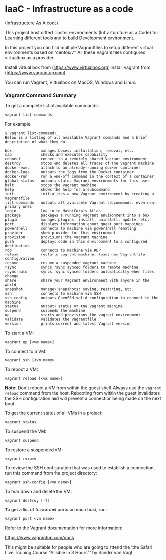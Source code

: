 # IaaC - Infrastructure as a code 
 (Infrastructure As A code)

This project host differt cluster environments (Infrasturcture as a Code) for Learning different tools and to build Development environment.


In this project you can find multiple Vagrantfiles to setup different virtual environments based on "centos/7"
All these Vagrant files configured  virtualbox as a provider. 


Install virtual box from (https://www.virtualbox.org)
Install vagrant  from  (https://www.vagrantup.com)

You can run Vagrant, Virtualbox on MacOS, Windows and Linux. 


### Vagrant Command Summary

To get a complete list of available commands:

```
vagrant list-commands
```

For example:

```
$ vagrant list-commands
Below is a listing of all available Vagrant commands and a brief
description of what they do.

box             manages boxes: installation, removal, etc.
cap             checks and executes capability
connect         connect to a remotely shared Vagrant environment
destroy         stops and deletes all traces of the vagrant machine
docker-exec     attach to an already-running docker container
docker-logs     outputs the logs from the Docker container
docker-run      run a one-off command in the context of a container
global-status   outputs status Vagrant environments for this user
halt            stops the vagrant machine
help            shows the help for a subcommand
init            initializes a new Vagrant environment by creating a Vagrantfile
list-commands   outputs all available Vagrant subcommands, even non-primary ones
login           log in to HashiCorp's Atlas
package         packages a running vagrant environment into a box
plugin          manages plugins: install, uninstall, update, etc.
port            displays information about guest port mappings
powershell      connects to machine via powershell remoting
provider        show provider for this environment
provision       provisions the vagrant machine
push            deploys code in this environment to a configured destination
rdp             connects to machine via RDP
reload          restarts vagrant machine, loads new Vagrantfile configuration
resume          resume a suspended vagrant machine
rsync           syncs rsync synced folders to remote machine
rsync-auto      syncs rsync synced folders automatically when files change
share           share your Vagrant environment with anyone in the world
snapshot        manages snapshots: saving, restoring, etc.
ssh             connects to machine via SSH
ssh-config      outputs OpenSSH valid configuration to connect to the machine
status          outputs status of the vagrant machine
suspend         suspends the machine
up              starts and provisions the vagrant environment
validate        validates the Vagrantfile
version         prints current and latest Vagrant version
```

To start a VM:

```
vagrant up [<vm name>]
```

To connect to a VM:

```
vagrant ssh [<vm name>]
```

To reboot a VM:

```
vagrant reload [<vm name>]
```

**Note:** Don't reboot a VM from within the guest shell. Always use the `vagrant reload` command from the host. Rebooting from within the guest invalidates the SSH configuration and will prevent a connection being made on the next boot.

To get the current status of all VMs in a project:

```
vagrant status
```

To suspend the VM:

```
vagrant suspend
```

To restore a suspended VM:

```
vagrant resume
```

To review the SSH configuration that was used to establish a connection, run this command from the project directory:

```
vagrant ssh-config [<vm name>]
```

To tear down and delete the VM:

```
vagrant destroy [-f]
```

To get a list of forwarded ports on each host, run:

```
vagrant port <vm name>
```

Refer to the Vagrant documentation for more information:

https://www.vagrantup.com/docs


This might be suitable for people who are going to attend the 'the Safari Live Training Course "Ansible in 3 Hours"' by Sander van Vugt
